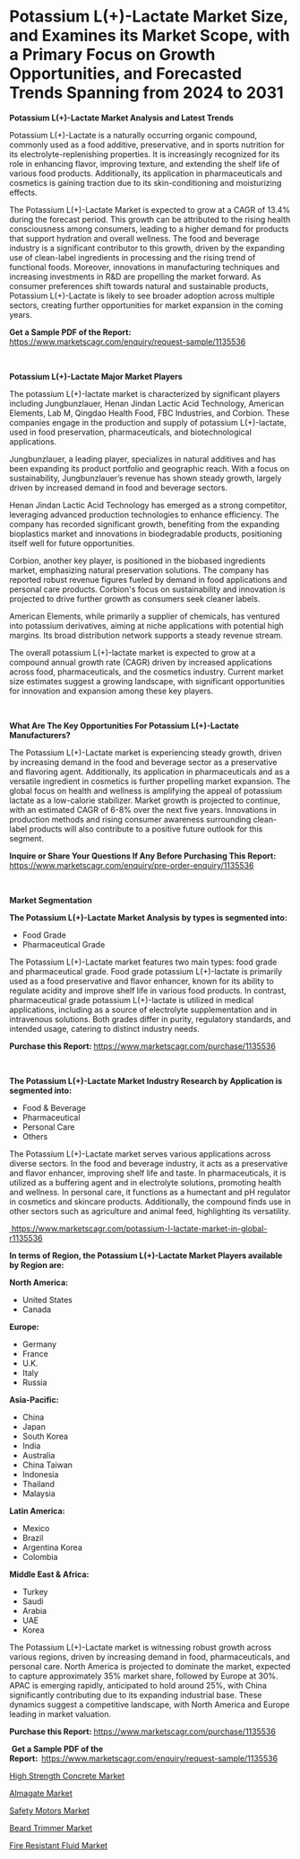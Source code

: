 <p><h1>Potassium L(+)-Lactate Market Size, and Examines its Market Scope, with a Primary Focus on Growth Opportunities, and Forecasted Trends Spanning from 2024 to 2031</h1></p><p><strong>Potassium L(+)-Lactate Market Analysis and Latest Trends</strong></p>
<p><p>Potassium L(+)-Lactate is a naturally occurring organic compound, commonly used as a food additive, preservative, and in sports nutrition for its electrolyte-replenishing properties. It is increasingly recognized for its role in enhancing flavor, improving texture, and extending the shelf life of various food products. Additionally, its application in pharmaceuticals and cosmetics is gaining traction due to its skin-conditioning and moisturizing effects.</p><p>The Potassium L(+)-Lactate Market is expected to grow at a CAGR of 13.4% during the forecast period. This growth can be attributed to the rising health consciousness among consumers, leading to a higher demand for products that support hydration and overall wellness. The food and beverage industry is a significant contributor to this growth, driven by the expanding use of clean-label ingredients in processing and the rising trend of functional foods. Moreover, innovations in manufacturing techniques and increasing investments in R&D are propelling the market forward. As consumer preferences shift towards natural and sustainable products, Potassium L(+)-Lactate is likely to see broader adoption across multiple sectors, creating further opportunities for market expansion in the coming years.</p></p>
<p><strong>Get a Sample PDF of the Report:&nbsp;</strong> <a href="https://www.marketscagr.com/enquiry/request-sample/1135536?utm_campaign=1422&utm_medium=2&utm_source=Github&utm_content=ia&utm_term=09102024&utm_id=potassium-l-lactate">https://www.marketscagr.com/enquiry/request-sample/1135536</a></p>
<p>&nbsp;</p>
<p><strong>Potassium L(+)-Lactate Major Market Players</strong></p>
<p><p>The potassium L(+)-lactate market is characterized by significant players including Jungbunzlauer, Henan Jindan Lactic Acid Technology, American Elements, Lab M, Qingdao Health Food, FBC Industries, and Corbion. These companies engage in the production and supply of potassium L(+)-lactate, used in food preservation, pharmaceuticals, and biotechnological applications.</p><p>Jungbunzlauer, a leading player, specializes in natural additives and has been expanding its product portfolio and geographic reach. With a focus on sustainability, Jungbunzlauer’s revenue has shown steady growth, largely driven by increased demand in food and beverage sectors.</p><p>Henan Jindan Lactic Acid Technology has emerged as a strong competitor, leveraging advanced production technologies to enhance efficiency. The company has recorded significant growth, benefiting from the expanding bioplastics market and innovations in biodegradable products, positioning itself well for future opportunities.</p><p>Corbion, another key player, is positioned in the biobased ingredients market, emphasizing natural preservation solutions. The company has reported robust revenue figures fueled by demand in food applications and personal care products. Corbion's focus on sustainability and innovation is projected to drive further growth as consumers seek cleaner labels.</p><p>American Elements, while primarily a supplier of chemicals, has ventured into potassium derivatives, aiming at niche applications with potential high margins. Its broad distribution network supports a steady revenue stream.</p><p>The overall potassium L(+)-lactate market is expected to grow at a compound annual growth rate (CAGR) driven by increased applications across food, pharmaceuticals, and the cosmetics industry. Current market size estimates suggest a growing landscape, with significant opportunities for innovation and expansion among these key players.</p></p>
<p>&nbsp;</p>
<p><strong>What Are The Key Opportunities For Potassium L(+)-Lactate Manufacturers?</strong></p>
<p><p>The Potassium L(+)-Lactate market is experiencing steady growth, driven by increasing demand in the food and beverage sector as a preservative and flavoring agent. Additionally, its application in pharmaceuticals and as a versatile ingredient in cosmetics is further propelling market expansion. The global focus on health and wellness is amplifying the appeal of potassium lactate as a low-calorie stabilizer. Market growth is projected to continue, with an estimated CAGR of 6-8% over the next five years. Innovations in production methods and rising consumer awareness surrounding clean-label products will also contribute to a positive future outlook for this segment.</p></p>
<p><strong>Inquire or Share Your Questions If Any Before Purchasing This Report:</strong> <a href="https://www.marketscagr.com/enquiry/pre-order-enquiry/1135536?utm_campaign=1422&utm_medium=2&utm_source=Github&utm_content=ia&utm_term=09102024&utm_id=potassium-l-lactate">https://www.marketscagr.com/enquiry/pre-order-enquiry/1135536</a></p>
<p>&nbsp;</p>
<p><strong>Market Segmentation</strong></p>
<p><strong>The Potassium L(+)-Lactate Market Analysis by types is segmented into:</strong></p>
<p><ul><li>Food Grade</li><li>Pharmaceutical Grade</li></ul></p>
<p><p>The Potassium L(+)-Lactate market features two main types: food grade and pharmaceutical grade. Food grade potassium L(+)-lactate is primarily used as a food preservative and flavor enhancer, known for its ability to regulate acidity and improve shelf life in various food products. In contrast, pharmaceutical grade potassium L(+)-lactate is utilized in medical applications, including as a source of electrolyte supplementation and in intravenous solutions. Both grades differ in purity, regulatory standards, and intended usage, catering to distinct industry needs.</p></p>
<p><strong>Purchase this Report:&nbsp;</strong><a href="https://www.marketscagr.com/purchase/1135536?utm_campaign=1422&utm_medium=2&utm_source=Github&utm_content=ia&utm_term=09102024&utm_id=potassium-l-lactate">https://www.marketscagr.com/purchase/1135536</a></p>
<p>&nbsp;</p>
<p><strong>The Potassium L(+)-Lactate Market Industry Research by Application is segmented into:</strong></p>
<p><ul><li>Food & Beverage</li><li>Pharmaceutical</li><li>Personal Care</li><li>Others</li></ul></p>
<p><p>The Potassium L(+)-Lactate market serves various applications across diverse sectors. In the food and beverage industry, it acts as a preservative and flavor enhancer, improving shelf life and taste. In pharmaceuticals, it is utilized as a buffering agent and in electrolyte solutions, promoting health and wellness. In personal care, it functions as a humectant and pH regulator in cosmetics and skincare products. Additionally, the compound finds use in other sectors such as agriculture and animal feed, highlighting its versatility.</p></p>
<p><a href="https://www.marketscagr.com/potassium-l-lactate-market-in-global-r1135536?utm_campaign=1422&utm_medium=2&utm_source=Github&utm_content=ia&utm_term=09102024&utm_id=potassium-l-lactate">&nbsp;https://www.marketscagr.com/potassium-l-lactate-market-in-global-r1135536</a></p>
<p><strong>In terms of Region, the Potassium L(+)-Lactate Market Players available by Region are:</strong></p>
<p>
    <p> <strong> North America: </strong>
        <ul>
            <li>United States</li>
            <li>Canada</li>
        </ul>
        </p> 
    <p> <strong> Europe: </strong>
        <ul>
            <li>Germany</li>
            <li>France</li>
            <li>U.K.</li>
            <li>Italy</li>
            <li>Russia</li>
        </ul>
        </p> 
    <p> <strong> Asia-Pacific: </strong>
        <ul>
            <li>China</li>
            <li>Japan</li>
            <li>South Korea</li>
            <li>India</li>
            <li>Australia</li>
            <li>China Taiwan</li>
            <li>Indonesia</li>
            <li>Thailand</li>
            <li>Malaysia</li>
        </ul>
        </p> 
    <p> <strong> Latin America: </strong>
        <ul>
            <li>Mexico</li>
            <li>Brazil</li>
            <li>Argentina Korea</li>
            <li>Colombia</li>
        </ul>
        </p> 
    <p> <strong> Middle East & Africa: </strong>
        <ul>
            <li>Turkey</li>
            <li>Saudi</li>
            <li>Arabia</li>
            <li>UAE</li>
            <li>Korea</li>
        </ul>
    </p>
    </p>
<p><p>The Potassium L(+)-Lactate market is witnessing robust growth across various regions, driven by increasing demand in food, pharmaceuticals, and personal care. North America is projected to dominate the market, expected to capture approximately 35% market share, followed by Europe at 30%. APAC is emerging rapidly, anticipated to hold around 25%, with China significantly contributing due to its expanding industrial base. These dynamics suggest a competitive landscape, with North America and Europe leading in market valuation.</p></p>
<p><strong>Purchase this Report: </strong><a href="https://www.marketscagr.com/purchase/1135536?utm_campaign=1422&utm_medium=2&utm_source=Github&utm_content=ia&utm_term=09102024&utm_id=potassium-l-lactate">https://www.marketscagr.com/purchase/1135536</a></p>
<p>&nbsp;<strong>Get a Sample PDF of the Report:&nbsp;&nbsp;</strong><a href="https://www.marketscagr.com/enquiry/request-sample/1135536?utm_campaign=1422&utm_medium=2&utm_source=Github&utm_content=ia&utm_term=09102024&utm_id=potassium-l-lactate">https://www.marketscagr.com/enquiry/request-sample/1135536</a></p>
<p><strong></strong></p>
<p><p><a href="https://www.linkedin.com/pulse/future-ready-strategic-insights-global-high-strength-concrete-kvs5f?utm_campaign=1422&utm_medium=2&utm_source=Github&utm_content=ia&utm_term=09102024&utm_id=potassium-l-lactate">High Strength Concrete Market</a></p><p><a href="https://www.linkedin.com/pulse/almagate-market-opportunities-emerging-global-trends-shifts-wlkof?utm_campaign=1422&utm_medium=2&utm_source=Github&utm_content=ia&utm_term=09102024&utm_id=potassium-l-lactate">Almagate Market</a></p><p><a href="https://www.linkedin.com/pulse/safety-motors-landscape-product-spectrum-market-trajectories-u6yae?utm_campaign=1422&utm_medium=2&utm_source=Github&utm_content=ia&utm_term=09102024&utm_id=potassium-l-lactate">Safety Motors Market</a></p><p><a href="https://www.linkedin.com/pulse/beard-trimmer-market-research-report-exploring-size-revenue-kbnle?utm_campaign=1422&utm_medium=2&utm_source=Github&utm_content=ia&utm_term=09102024&utm_id=potassium-l-lactate">Beard Trimmer Market</a></p><p><a href="https://www.linkedin.com/pulse/global-fire-resistant-fluid-market-pulse-trends-growth-analysis-vpnzf?utm_campaign=1422&utm_medium=2&utm_source=Github&utm_content=ia&utm_term=09102024&utm_id=potassium-l-lactate">Fire Resistant Fluid Market</a></p></p>